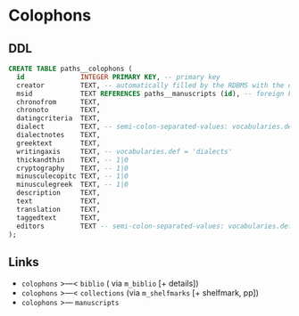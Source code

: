 # Colophons

## DDL

```sql
CREATE TABLE paths__colophons (
  id              INTEGER PRIMARY KEY, -- primary key
  creator         TEXT, -- automatically filled by the RDBMS with the current user id
  msid            TEXT REFERENCES paths__manuscripts (id), -- foreign key: manuscripts.id
  chronofrom      TEXT,
  chronoto        TEXT,
  datingcriteria  TEXT,
  dialect         TEXT, -- semi-colon-separated-values: vocabularies.def = 'dialects'
  dialectnotes    TEXT,
  greektext       TEXT,
  writingaxis     TEXT, -- vocabularies.def = 'dialects'
  thickandthin    TEXT, -- 1|0
  cryptography    TEXT, -- 1|0
  minusculecopitc TEXT, -- 1|0
  minusculegreek  TEXT, -- 1|0
  description     TEXT,
  text            TEXT,
  translation     TEXT,
  taggedtext      TEXT,
  editors         TEXT -- semi-colon-separated-values: vocabularies.def = 'persons'
);
```

## Links
- `colophons` >—< `biblio` ( via `m_biblio` [+ details])
- `colophons` >—< `collections` (via `m_shelfmarks` [+ shelfmark, pp])
- `colophons` >— `manuscripts`
